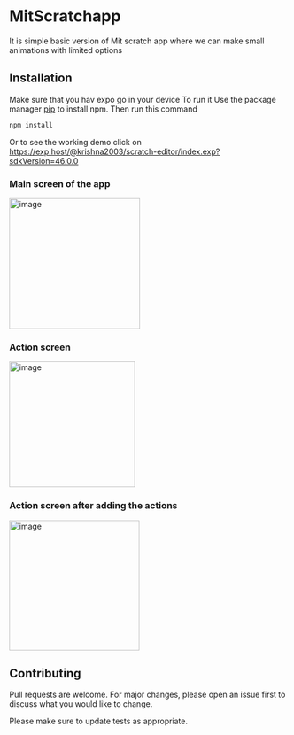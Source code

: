 # MitScratchapp
It is simple basic version of Mit scratch app where we can make small animations with limited options

## Installation
Make sure that you hav expo go in your device 
To run it 
Use the package manager [pip](https://pip.pypa.io/en/stable/) to install npm.
Then run this command 

```bash
npm install
```
Or to see the working demo click on https://exp.host/@krishna2003/scratch-editor/index.exp?sdkVersion=46.0.0
### Main screen  of the app

<img width="236" alt="image" src="https://github.com/Tesipog/MitScratchapp/assets/95682499/c1052b58-bb4a-4ebd-815e-12208d24233c">

### Action screen
<img width="227" alt="image" src="https://github.com/Tesipog/MitScratchapp/assets/95682499/14eaf98e-da90-46f4-be83-c3e91d44aa5c">

### Action screen after adding the actions
<img width="235" alt="image" src="https://github.com/Tesipog/MitScratchapp/assets/95682499/d9ed7639-fe46-4d8c-896c-5a3acb5bcde7">





## Contributing

Pull requests are welcome. For major changes, please open an issue first
to discuss what you would like to change.

Please make sure to update tests as appropriate.
